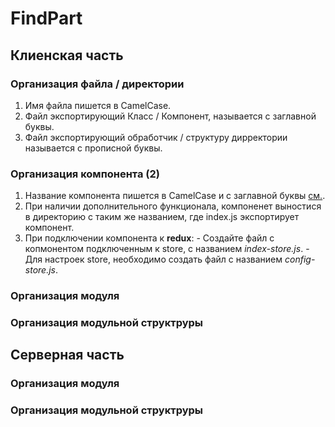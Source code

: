 # FindPart

## Клиенская часть

### Организация файла / директории
  1. Имя файла пишется в CamelCase.
  2. Файл экспортирующий Класс / Компонент, называется с заглавной буквы.
  3. Файл экспортирующий обработчик / структуру дирректории называется с прописной буквы.

### Организация компонента (2)
  1. Название компонента пишется в CamelCase и с заглавной буквы [см.](#организация-файла--директории-1).
  2. При наличии дополнительного функционала, компоненет выностися в директорию с таким же названием,
    где index.js экспортирует компонент.
  3. При подключении компонента к **redux**:
    - Создайте файл с копмонентом подключенным к store, с названием *index-store.js*.
    - Для наcтроек store, необходимо создать файл с названием *config-store.js*.

### Организация модуля
  

### Организация модульной структруры

## Серверная часть
### Организация модуля
### Организация модульной структруры
